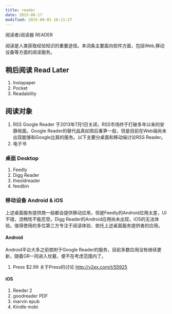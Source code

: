```yaml
---
title: reader
date: 2015-06-17
modified: 2015-08-03 16:11:27
---
```



阅读者/阅读器 READER

阅读是人类获取经验知识的重要途径。本词条主要面向软件方面，包括Web,移动设备等方面的阅读服务。


## 稍后阅读 Read Later
1. Instapaper
2. Pocket
3. Readability

## 阅读对象
1. RSS
Google Reader 于2013年7月1日关闭，RSS市场终于打破多年以来的安静局面。Google Reader的替代品真如雨后春笋一般，但是目前在Web端尚未出现能够和Google比肩的服务。以下主要分桌面和移动端讨论RSS Reader。
2. 电子书

### 桌面 Desktop
1. Feedly
2. Digg Reader
3. theoldreader
4. feedbin

### 移动设备 Android & iOS
上述桌面服务提供商一般都会提供移动应用，但是Feedly的Android应用太差，UI不错，流畅性不能忍受。Digg Reader的Android应用尚未出现，iOS的无法体验。值得使用的多位第三方专注于阅读体验、依托上述桌面服务提供者的应用。

#### Android
Android平台大多之前依附于Google Reader的服务，目前多数应用没有继续更新，随着GR一同进入坟墓，便不在考虑范围内了。
1. Press $2.99 关于Press的讨论 http://v2ex.com/t/55925

#### iOS
1. Reeder 2
2. goodreader PDF
3. marvin epub
4. Kindle mobi
